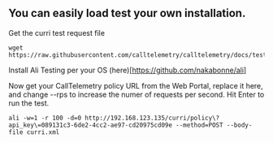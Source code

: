 ## You can easily load test your own installation.
Get the curri test request file
```
wget https://raw.githubusercontent.com/calltelemetry/calltelemetry/docs/testing/curri.xml
```

Install Ali Testing per your OS (here)[https://github.com/nakabonne/ali]

Now get your CallTelemetry policy URL from the Web Portal, replace it here, and change --rps to increase the numer of requests per second. Hit Enter to run the test.
```
ali -w=1 -r 100 -d=0 http://192.168.123.135/curri/policy\?api_key\=089131c3-6de2-4cc2-ae97-cd20975cd09e --method=POST --body-file curri.xml
```
